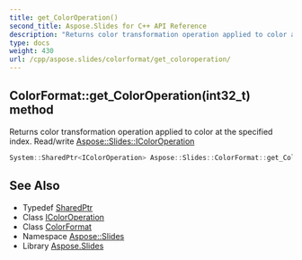 ```yaml
---
title: get_ColorOperation()
second_title: Aspose.Slides for C++ API Reference
description: "Returns color transformation operation applied to color at the specified index. Read/write Aspose::Slides::IColorOperation"
type: docs
weight: 430
url: /cpp/aspose.slides/colorformat/get_coloroperation/
---
```

## ColorFormat::get_ColorOperation(int32_t) method


Returns color transformation operation applied to color at the specified index. Read/write [Aspose::Slides::IColorOperation](../../icoloroperation/)

```cpp
System::SharedPtr<IColorOperation> Aspose::Slides::ColorFormat::get_ColorOperation(int32_t index) override
```

## See Also

* Typedef [SharedPtr](../../system/sharedptr/)
* Class [IColorOperation](../icoloroperation/)
* Class [ColorFormat](./)
* Namespace [Aspose::Slides](../)
* Library [Aspose.Slides](../../)